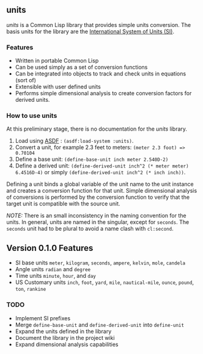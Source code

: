 ## units

*units* is a Common Lisp library that provides simple units
conversion. The basis units for the library are the [International
System of Units (SI)][SI].

### Features

* Written in portable Common Lisp
* Can be used simply as a set of conversion functions
* Can be integrated into objects to track and check units in equations
  (sort of)
* Extensible with user defined units
* Performs simple dimensional analysis to create conversion factors
  for derived units.

### How to use units

At this preliminary stage, there is no documentation for the *units*
library.

1. Load using [ASDF][] : `(asdf:load-system :units)`.
2. Convert a unit, for example 2.3 feet to meters:
   `(meter 2.3 foot) => 0.70104`
3. Define a base unit: `(define-base-unit inch meter 2.540D-2)`
4. Define a derived unit:
   `(define-derived-unit inch^2 (* meter meter) 6.4516D-4)`
   or simply `(define-derived-unit inch^2 (* inch inch))`.

Defining a unit binds a global variable of the unit name to the unit
instance and creates a conversion function for that unit. Simple
dimensional analysis of conversions is performed by the conversion
function to verify that the target unit is compatible with the source
unit.

*NOTE:* There is an small inconsistency in the naming convention for
the units. In general, units are named in the singular, except for
`seconds`. The `seconds` unit had to be plural to avoid a name clash
with `cl:second`.

## Version 0.1.0 Features

* SI base units `meter`, `kilogram`, `seconds`, `ampere`, `kelvin`,
  `mole`, `candela`
* Angle units `radian` and `degree`
* Time units `minute`, `hour`, and `day`
* US Customary units `inch`, `foot`, `yard`, `mile`, `nautical-mile`,
  `ounce`, `pound`, `ton`, `rankine`

### TODO

* Implement SI prefixes
* Merge `define-base-unit` and `define-derived-unit` into
  `define-unit`
* Expand the units defined in the library
* Document the library in the project wiki
* Expand dimensional analysis capabilities

[ASDF]: <http://common-lisp.net/project/asdf/> "ASDF"
[SI]: <http://physics.nist.gov/cuu/Units/bibliography.html> "(SI)"
